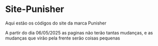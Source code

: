 # Site-Punisher
Aqui estão os códigos do site da marca Punisher

A partir do dia 06/05/2025 as paginas não terão tantas mudanças, e as mudanças que virão pela frente serão coisas pequenas

